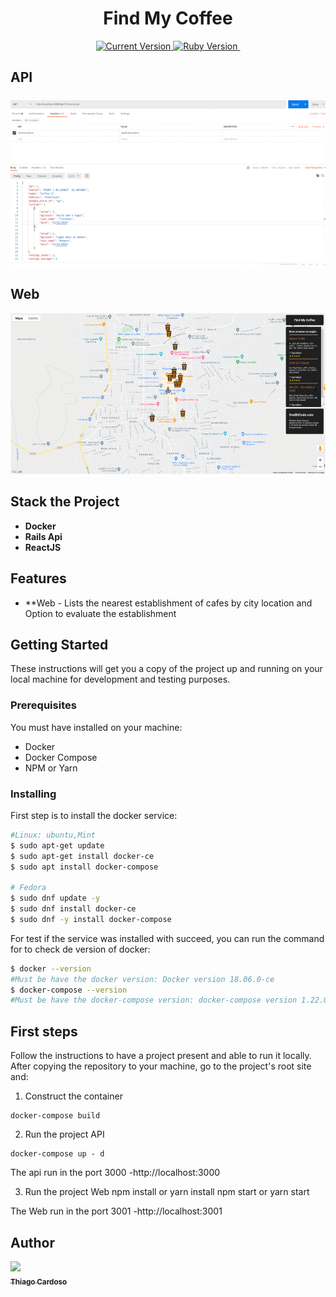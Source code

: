 <h1 align="center">Find My Coffee</h1>

<p align="center">
  <a href="#">
    <img alt="Current Version" src="https://img.shields.io/badge/version-1.0.0 -blue.svg">
  </a>
  <a href="https://ruby-doc.org/core-2.7.1/">
    <img alt="Ruby Version" src="https://img.shields.io/badge/Ruby-2.7.1 -brightgreen.svg" target="_blank">
  </a>
  <a href="https://edgeguides.rubyonrails.org/6_0_release_notes.html">
    <img alt="" src="https://img.shields.io/badge/Rails-~> 6.0.2-blue.svg" target="_blank">
  </a>
</p>

## API
![](https://github.com/Thiago-Cardoso/find_my_coffee/blob/master/find_my_coffee_web/public/images/find_my_coffee_api.gif)

## Web

![](https://github.com/Thiago-Cardoso/find_my_coffee/blob/master/find_my_coffee_web/public/images/find_my_cofffe_frontend.gif)


## Stack the Project

- **Docker**
- **Rails Api**
- **ReactJS**

## Features

- **Web - Lists the nearest establishment of cafes by city location and Option to evaluate the establishment

  
## Getting Started

These instructions will get you a copy of the project up and running on your local machine for development and testing purposes.

### Prerequisites

You must have installed on your machine:

- Docker
- Docker Compose
- NPM or Yarn

### Installing

First step is to install the docker service:

```bash
#Linux: ubuntu,Mint
$ sudo apt-get update
$ sudo apt-get install docker-ce
$ sudo apt install docker-compose

# Fedora
$ sudo dnf update -y
$ sudo dnf install docker-ce
$ sudo dnf -y install docker-compose
```

For test if the service was installed with succeed, you can run the command for to check de version of docker:

```bash
$ docker --version
#Must be have the docker version: Docker version 18.06.0-ce
$ docker-compose --version
#Must be have the docker-compose version: docker-compose version 1.22.0
```

## First steps

Follow the instructions to have a project present and able to run it locally.
After copying the repository to your machine, go to the project's root site and:

1.  Construct the container

```
docker-compose build
```

2.  Run the project API

```
docker-compose up - d
```
The api run in the port 3000 -http://localhost:3000

3.  Run the project Web
npm install or yarn install
npm start or yarn start

The Web run in the port 3001 -http://localhost:3001

## Author

<!-- ALL-CONTRIBUTORS-LIST:START - Do not remove or modify this section -->
<!-- prettier-ignore -->
[<img src="https://avatars1.githubusercontent.com/u/1753070?s=460&v=4" width="100px;"/><br /><sub><b>Thiago Cardoso</b></sub>](https://github.com/Thiago-Cardoso)<br />
